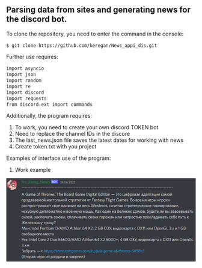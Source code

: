 ## Parsing data from sites and generating news for the discord bot.

To clone the repository, you need to enter the command in the console:

    $ git clone https://github.com/keregan/News_appi_dis.git

Further use requires:

    import asyncio
    import json
    import random
    import re
    import discord
    import requests
    from discord.ext import commands

Additionally, the program requires:

1. To work, you need to create your own discord TOKEN bot
2. Need to replace the channel IDs in the discore
3. The last_news.json file saves the latest dates for working with news
4. Create token.txt with you project

Examples of interface use of the program:

1. Work example

![disc_bot](https://github.com/keregan/News_appi_dis/blob/master/Image/disc_bot.png)



